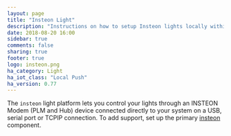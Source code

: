 ```yaml
---
layout: page
title: "Insteon Light"
description: "Instructions on how to setup Insteon lights locally within Home Assistant."
date: 2018-08-20 16:00
sidebar: true
comments: false
sharing: true
footer: true
logo: insteon.png
ha_category: Light
ha_iot_class: "Local Push"
ha_version: 0.77
---
```


The `insteon` light platform lets you control your lights through 
an INSTEON Modem (PLM and Hub) device connected directly to your system on a
USB, serial port or TCPIP connection.  To add support, set up the primary
[insteon] component.

[insteon]: /components/insteon/